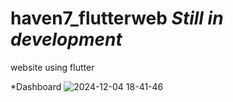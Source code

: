 # haven7_flutterweb *Still in development* 

website using flutter

*Dashboard
![2024-12-04 18-41-46](https://github.com/user-attachments/assets/dc678eed-004f-40ab-9bd8-5f3769b7e8b6)
